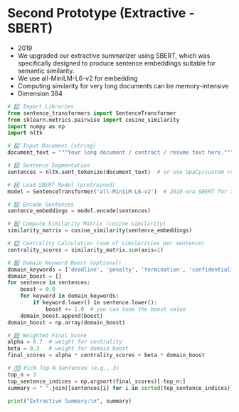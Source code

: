 # Second Prototype (Extractive - SBERT)

* 2019
* We upgraded our extractive summarizer using SBERT, which was specifically designed to produce sentence embeddings suitable for semantic similarity.
* &#x20;We use all-MiniLM-L6-v2 for embedding
* Computing similarity for very long documents can be memory-intensive
* Dimension 384

```python
# 1️⃣ Import Libraries
from sentence_transformers import SentenceTransformer
from sklearn.metrics.pairwise import cosine_similarity
import numpy as np
import nltk

# 2️⃣ Input Document (string)
document_text = """Your long document / contract / resume text here."""

# 3️⃣ Sentence Segmentation
sentences = nltk.sent_tokenize(document_text)  # or use SpaCy/custom rules

# 4️⃣ Load SBERT Model (pretrained)
model = SentenceTransformer('all-MiniLM-L6-v2')  # 2019-era SBERT for interview story

# 5️⃣ Encode Sentences
sentence_embeddings = model.encode(sentences)

# 6️⃣ Compute Similarity Matrix (cosine similarity)
similarity_matrix = cosine_similarity(sentence_embeddings)

# 7️⃣ Centrality Calculation (sum of similarities per sentence)
centrality_scores = similarity_matrix.sum(axis=1)

# 8️⃣ Domain Keyword Boost (optional)
domain_keywords = ['deadline', 'penalty', 'termination', 'confidentiality']
domain_boost = []
for sentence in sentences:
    boost = 0.0
    for keyword in domain_keywords:
        if keyword.lower() in sentence.lower():
            boost += 1.0  # you can tune the boost value
    domain_boost.append(boost)
domain_boost = np.array(domain_boost)

# 9️⃣ Weighted Final Score
alpha = 0.7  # weight for centrality
beta = 0.3   # weight for domain boost
final_scores = alpha * centrality_scores + beta * domain_boost

# 🔟 Pick Top-N Sentences (e.g., 3)
top_n = 3
top_sentence_indices = np.argsort(final_scores)[-top_n:]
summary = " ".join([sentences[i] for i in sorted(top_sentence_indices)])

print("Extractive Summary:\n", summary)

```
